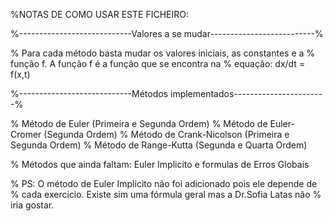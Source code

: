 %NOTAS DE COMO USAR ESTE FICHEIRO:

%----------------------------Valores a se mudar--------------------------%

% Para cada método basta mudar os valores iniciais, as constantes e a 
% função f. A função f é a função que se encontra na 
% equação: dx/dt = f(x,t)

%----------------------------Métodos implementados-----------------------%

%  Método de Euler (Primeira e Segunda Ordem)
%  Método de Euler-Cromer (Segunda Ordem)
%  Método de Crank-Nicolson (Primeira e Segunda Ordem)
%  Método de Range-Kutta (Segunda e Quarta Ordem)

% Métodos que ainda faltam: Euler Implicito e formulas de Erros Globais

% PS: O método de Euler Implicito não foi adicionado pois ele depende de
% cada exercicio. Existe sim uma fórmula geral mas a Dr.Sofia Latas não 
% iria gostar.
